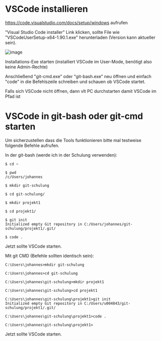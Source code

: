 # VSCode installieren

https://code.visualstudio.com/docs/setup/windows aufrufen

"Visual Studio Code installer" Link klicken, sollte File wie "VSCodeUserSetup-x64-1.90.1.exe" herunterladen (Version kann aktueller sein).

![image](https://github.com/suxess-it/git-gitlab-gitops-schulung/assets/11465610/f12728dc-c364-4ae5-ad95-e056de8b82d7)


Installations-Exe starten (installiert VSCode im User-Mode, benötigt also keine Admin-Rechte)

Anschließend "git-cmd.exe" oder "git-bash.exe" neu öffnen und einfach "code" in die Befehlszeile schreiben und schauen ob VSCode startet.

Falls sich VSCode nicht öffnen, dann vlt PC durchstarten damit VSCode im Pfad ist

# VSCode in git-bash oder git-cmd starten

Um sicherzustellen dass die Tools funktionieren bitte mal testweise folgende Befehle aufrufen.

In der git-bash (werde ich in der Schulung verwenden):

```
$ cd ~

$ pwd
/c/Users/johannes

$ mkdir git-schulung

$ cd git-schulung/

$ mkdir projekt1

$ cd projekt1/

$ git init
Initialized empty Git repository in C:/Users/johannes/git-schulung/projekt1/.git/

$ code .
```
Jetzt sollte VSCode starten.


Mit git CMD (Befehle sollten identisch sein):
```
C:\Users\johannes>mkdir git-schulung

C:\Users\johannes>cd git-schulung

C:\Users\johannes\git-schulung>mkdir projekt1

C:\Users\johannes\git-schulung>cd projekt1

C:\Users\johannes\git-schulung\projekt1>git init
Initialized empty Git repository in C:/Users/u004843/git-schulung/projekt1/.git/

C:\Users\johannes\git-schulung\projekt1>code .

C:\Users\johannes\git-schulung\projekt1>
```
Jetzt sollte VSCode starten.
